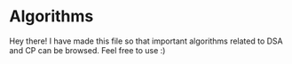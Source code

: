 # Algorithms
Hey there! I have made this file so that important algorithms related to DSA and CP can be browsed. 
Feel free to use :)
